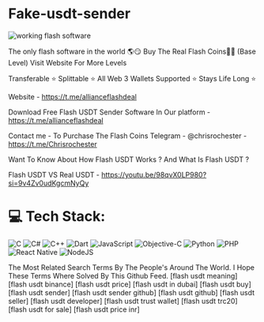 # Fake-usdt-sender

![working flash software](https://github.com/elizabeth010/Fake-usdt-sender/assets/78324488/dfad115b-dacf-4deb-a7e9-d9ce19c7a336)

The only flash software in the world 🌎😏
Buy The Real Flash Coins💎🌉 (Base Level) Visit Website For More Levels

Transferable ⭐️ Splittable ⭐️ All Web 3 Wallets Supported ⭐️ Stays Life Long ⭐️

Website - https://t.me/allianceflashdeal

Download Free Flash USDT Sender Software In Our platform - https://t.me/allianceflashdeal 


Contact me - To Purchase The Flash Coins Telegram - @chrisrochester - https://t.me/Chrisrochester 

Want To Know About How Flash USDT Works ? And What Is Flash USDT ?

Flash USDT VS Real USDT - https://youtu.be/98qvX0LP980?si=9v4Zv0udKgcmNyQy

# 💻 Tech Stack:
![C](https://img.shields.io/badge/c-%2300599C.svg?style=for-the-badge&logo=c&logoColor=white) ![C#](https://img.shields.io/badge/c%23-%23239120.svg?style=for-the-badge&logo=csharp&logoColor=white) ![C++](https://img.shields.io/badge/c++-%2300599C.svg?style=for-the-badge&logo=c%2B%2B&logoColor=white) ![Dart](https://img.shields.io/badge/dart-%230175C2.svg?style=for-the-badge&logo=dart&logoColor=white) ![JavaScript](https://img.shields.io/badge/javascript-%23323330.svg?style=for-the-badge&logo=javascript&logoColor=%23F7DF1E) ![Objective-C](https://img.shields.io/badge/OBJECTIVE--C-%233A95E3.svg?style=for-the-badge&logo=apple&logoColor=white) ![Python](https://img.shields.io/badge/python-3670A0?style=for-the-badge&logo=python&logoColor=ffdd54) ![PHP](https://img.shields.io/badge/php-%23777BB4.svg?style=for-the-badge&logo=php&logoColor=white) ![React Native](https://img.shields.io/badge/react_native-%2320232a.svg?style=for-the-badge&logo=react&logoColor=%2361DAFB) ![NodeJS](https://img.shields.io/badge/node.js-6DA55F?style=for-the-badge&logo=node.js&logoColor=white)

The Most Related Search Terms By The People's Around The World. I Hope These Terms Where Solved By This Github Feed. [flash usdt meaning] [flash usdt binance] [flash usdt price] [flash usdt in dubai] [flash usdt buy] [flash usdt sender] [flash usdt sender github] [flash usdt github] [flash usdt seller] [flash usdt developer] [flash usdt trust wallet] [flash usdt trc20] [flash usdt for sale] [flash usdt price inr]
